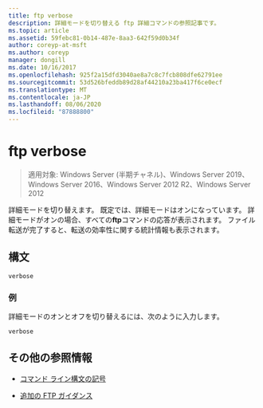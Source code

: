 ```yaml
---
title: ftp verbose
description: 詳細モードを切り替える ftp 詳細コマンドの参照記事です。
ms.topic: article
ms.assetid: 59febc81-0b14-487e-8aa3-642f59d0b34f
author: coreyp-at-msft
ms.author: coreyp
manager: dongill
ms.date: 10/16/2017
ms.openlocfilehash: 925f2a15dfd3040ae8a7c8c7fcb808dfe62791ee
ms.sourcegitcommit: 53d526bfeddb89d28af44210a23ba417f6ce0ecf
ms.translationtype: MT
ms.contentlocale: ja-JP
ms.lasthandoff: 08/06/2020
ms.locfileid: "87888800"
---
```

# <a name="ftp-verbose"></a>ftp verbose

> 適用対象: Windows Server (半期チャネル)、Windows Server 2019、Windows Server 2016、Windows Server 2012 R2、Windows Server 2012

詳細モードを切り替えます。 既定では、詳細モードはオンになっています。 詳細モードがオンの場合、すべての**ftp**コマンドの応答が表示されます。 ファイル転送が完了すると、転送の効率性に関する統計情報も表示されます。

## <a name="syntax"></a>構文

```
verbose
```

### <a name="examples"></a>例

詳細モードのオンとオフを切り替えるには、次のように入力します。

```
verbose
```

## <a name="additional-references"></a>その他の参照情報

- [コマンド ライン構文の記号](command-line-syntax-key.md)

- [追加の FTP ガイダンス](/previous-versions/orphan-topics/ws.10/cc756013(v=ws.10))
